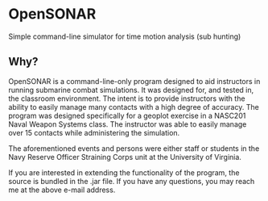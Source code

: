 # OpenSONAR #
Simple command-line simulator for time motion analysis (sub hunting)

## Why? ##
OpenSONAR is a command-line-only program designed to
aid instructors in running submarine combat simulations.  It was
designed for, and tested in, the classroom environment.  The intent
is to provide instructors with the ability to easily manage many 
contacts with a high degree of accuracy.  The program was designed
specifically for a geoplot exercise in a NASC201 Naval Weapon
Systems class.  The instructor was able to easily manage over 15 
contacts while administering the simulation.

The aforementioned events and persons were either staff or students
in the Navy Reserve Officer Straining Corps unit at the University
of Virginia.

If you are interested in extending the functionality of the program,
the source is bundled in the .jar file.  If you have any questions,
you may reach me at the above e-mail address.
